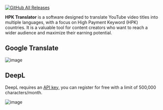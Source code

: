 [![GitHub All Releases](https://img.shields.io/github/downloads/afkarxyz/HPK-Translator/total?style=for-the-badge)](https://github.com/afkarxyz/HPK-Translator/releases)

**HPK Translator** is a software designed to translate YouTube video titles into multiple languages, with a focus on High Payment Keyword (HPK) countries. It is a valuable tool for content creators who want to reach a wider audience and maximize their earning potential.

## Google Translate

![image](https://github.com/afkarxyz/HPK-Translator/assets/173781715/d6cac52b-6995-47aa-93a2-e0700b2e3cf4)

## DeepL

DeepL requires an [API key,](https://www.deepl.com/en/pro-api?cta=header-pro-api) you can register for free with a limit of 500,000 characters/month.

![image](https://github.com/afkarxyz/HPK-Translator/assets/173781715/11b88f91-d1cd-4a16-aef8-d5127638f3ce)


